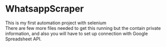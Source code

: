 # WhatsappScraper
This is my first automation project with selenium<br>
There are few more files needed to get this running but the contain private information, and also you will have to set up connection with Google Spreadsheet API.
